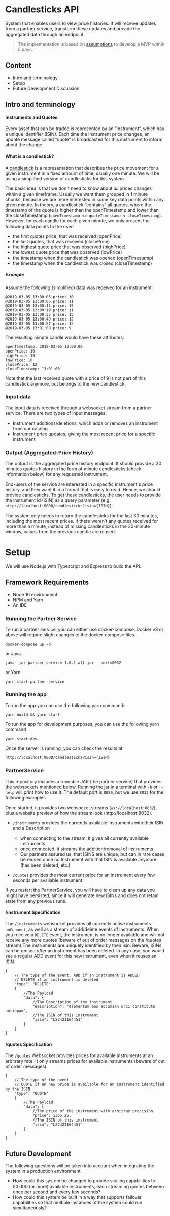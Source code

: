 # Candlesticks API

System that enables users to view price histories.
It will receive updates from a partner service, transform these updates and provide the aggregated data through an endpoint.

> The implementation is based on [assumptions](ASSUMPTIONS.md) to develop a MVP within 5 days.

## Content

- Intro and terminology
- Setup
- Future Development Discussion

## Intro and terminology

#### Instruments and Quotes

Every asset that can be traded is represented by an “instrument”, which has a unique identifier (ISIN).
Each time the instrument price changes, an update message called “quote” is broadcasted for this instrument to inform about the change.

#### What is a candlestick?

A [candlestick](https://en.wikipedia.org/wiki/Candlestick_chart) is a representation that describes the price movement for a given instrument in a fixed amount of time, usually one minute.
We will be using a simplified version of candlesticks for this system.

The basic idea is that we don't need to know about _all_ prices changes within a given timeframe.
Usually we want them grouped in 1 minute chunks, because we are more interested in some key data points within any given minute.
In theory, a candlestick “contains” all quotes, where the timestamp of the quote is higher than the openTimestamp and lower than the closeTimestamp (`openTimestamp <= quoteTimestamp < closeTimestamp`).
However, for each candle for each given minute, we only present the following data points to the user:

- the first quotes price, that was received (openPrice)
- the last quotes, that was received (closePrice)
- the highest quote price that was observed (highPrice)
- the lowest quote price that was observed (lowPrice)
- the timestamp when the candlestick was opened (openTimestamp)
- the timestamp when the candlestick was closed (closeTimestamp)

##### Example

Assume the following (simplified) data was received for an instrument:

```
@2019-03-05 13:00:05 price: 10
@2019-03-05 13:00:06 price: 11
@2019-03-05 13:00:13 price: 15
@2019-03-05 13:00:19 price: 11
@2019-03-05 13:00:32 price: 13
@2019-03-05 13:00:49 price: 12
@2019-03-05 13:00:57 price: 12
@2019-03-05 13:01:00 price: 9
```

The resulting minute candle would have these attributes:

```
openTimestamp: 2019-03-05 13:00:00
openPrice: 10
highPrice: 15
lowPrice: 10
closePrice: 12
closeTimestamp: 13:01:00
```

Note that the last received quote with a price of 9 is not part of this candlestick anymore, but belongs to the new candlestick.

### Input data

The input data is received through a websocket stream from a partner service.
There are two types of input messages:

- Instrument additions/deletions, which adds or removes an instrument from our catalog
- Instrument price updates, giving the most recent price for a specific instrument

### Output (Aggregated-Price History)

The output is the aggregated price history endpoint.
It should provide a 30 minutes quotes history in the form of minute candlesticks (check information below) for any requested instrument.

End-users of the service are interested in a specific instrument's price history, and they want it in a format that is easy to read.
Hence, we should provide candlesticks.
To get these candlesticks, the user needs to provide the instrument id (ISIN) as a query parameter (e.g. `http://localhost:9000/candlesticks?isin={ISIN}`).

The system only needs to return the candlesticks for the last 30 minutes, including the most recent prices.
If there weren't any quotes received for more than a minute, instead of missing candlesticks in the 30-minute window, values from the previous candle are reused.

# Setup

We will use Node.js with Typescript and Express to build the API.

## Framework Requirements

- Node 16 environment
- NPM and Yarn
- An IDE

### Running the Partner Service

To run a partner service, you can either use docker-compose. Docker v3 or above will require slight changes to the docker-compose files.

```
docker-compose up -d
```

or Java

```
java -jar partner-service-1.0.1-all.jar --port=8032
```

or Yarn

```
yarn start:partner-service
```

### Running the app

To run the app you can use the following yarn commands

```
yarn build && yarn start
```

To run the app for development purposes, you can use the following yarn command

```
yarn start:dev
```

Once the server is running, you can check the results at

```
http://localhost:9000/candlesticks?isin={ISIN}
```

### PartnerService

This repository includes a runnable JAR (the partner service) that provides the websockets mentioned below.
Running the jar in a terminal with `-h` or `--help` will print how to use it.
The default port is `8080`, but we use `8032` for the following examples.

Once started, it provides two websocket streams (`ws://localhost:8032`), plus a website preview of how the stream look (http://localhost:8032).

- `/instruments` provides the currently available instruments with their ISIN and a Description

  - when connecting to the stream, it gives all currently available Instruments
  - once connected, it streams the addition/removal of instruments
  - Our partners assured us, that ISINS are unique, but can in rare cases be reused once no Instrument with that ISIN is available anymore (has been deleted, etc.)

- `/quotes` provides the most current price for an instrument every few seconds per available instrument

If you restart the PartnerService, you will have to clean up any data you might have persisted, since it will generate new ISINs and does not retain state from any previous runs.

#### /instrument Specification

The `/instruments` websocket provides all currently active instruments `onConnect`, as well as a stream of add/delete events of instruments.
When you receive a `DELETE` event, the instrument is no longer available and will not receive any more quotes (beware of out of order messages on the /quotes stream)
The instruments are uniquely identified by their isin. Beware, ISINs can be reused _after_ an instrument has been deleted.
In any case, you would see a regular ADD event for this new instrument, even when it reuses an ISIN.

```
{
    // The type of the event. ADD if an instrument is ADDED
    // DELETE if an instrument is deleted
    "type": "DELETE"
    {
        //The Payload
        "data": {
            //The Description of the instrument
            "description": "elementum eos accumsan orci constituto antiopam",
            //The ISIN of this instrument
            "isin": "LS242I164451"
        }
    }
}
```

#### /quotes Specification

The `/quotes` Websocket provides prices for available instruments at an arbitrary rate.
It only streams prices for available instruments (beware of out of order messages).

```
{
    // The type of the event.
    // QUOTE if an new price is available for an instrument identified by the ISIN
    "type": "QUOTE"
    {
        //The Payload
        "data": {
            //The price of the instrument with arbitray precision
            "price": 1365.25,
            //The ISIN of this instrument
            "isin": "LS242I164451"
        }
    }
}
```

## Future Development

The following questions will be taken into account when integrating the system in a production environment.

- How could this system be changed to provide scaling capabilities to 50.000 (or more) available instruments, each streaming quotes between once per second and every few seconds?
- How could this system be built in a way that supports failover capabilities so that multiple instances of the system could run simultaneously?
